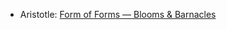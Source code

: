 - Aristotle: [Form of Forms — Blooms & Barnacles](https://www.bloomsandbarnacles.com/blog/2019/06/21/form-of-forms#:~:text=Aristotle%20likened%20this%20to%20a,is%20the%20form%20of%20forms.)